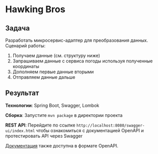# Hawking Bros

## Задача

Разработать микросервис-адаптер для преобразования данных. Сценарий работы:

1. Получаем данные (см. структуру ниже)
2. Запрашиваем данные с сервиса погоды используя полученные координаты
3. Дополняем первые данные вторыми
4. Отправляем данные дальше 

## Результат

**Технологии**: Spring Boot, Swagger, Lombok

**Сборка**: Запустите ```mvn package``` в директории проекта

**REST API**: Перейдите по ссылке ```http://localhost:8080/swagger-ui/index.html``` чтобы ознакомиться с документацией OpenAPI и протестировать API через Swagger

[Документация](doc/OpenAPI_docs.txt) также доступна в формате OpenAPI. 


